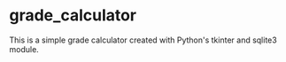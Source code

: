 # grade_calculator

This is a simple grade calculator created with Python's tkinter and sqlite3 module.
